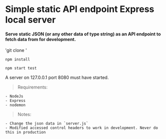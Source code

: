 # Simple static API endpoint Express local server

#### Serve static JSON (or any other data of type string) as an API endpoint to fetch data from for development.

'git clone <this repo>'
    
`npm install`
    
`npm start test`
    
A server on 127.0.0.1 port 8080 must have started. 

> Requirements:

    - NodeJs
    - Express
    - nodemon

> Notes:

    - Change the json data in `server.js`
    - Modified accessed control headers to work in development. Never do this in production
